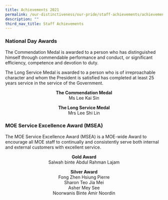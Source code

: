 ```yaml
---
title: Achievements 2021
permalink: /our-distinctiveness/our-pride/staff-achievements/achievements-2021/
description: ""
third_nav_title: Staff Achievements
---
```

### National Day Awards

The Commendation Medal is awarded to a person who has distinguished himself through commendable performance and conduct, or significant efficiency, competence and devotion to duty.

The Long Service Medal is awarded to a person who is of irreproachable character and whom the President is satisfied has completed at least 25 years service in the service of the Government.

<b><center>The Commendation Medal<br></b>
Ms Lee Kai Sin</center>

<b><center>The Long Service Medal<br></b>
Mrs Lee Shi Lin</center>

### MOE Service Excellence Award (MSEA)

The MOE Service Excellence Award (MSEA) is a MOE-wide Award to encourage all MOE staff to continually and consistently serve both internal and external customers with excellent service.

<b><center>Gold Award<br></b>
Salwah binte Abdul Rahman Lajam</center>

<b><center>Silver Award<br></b>
Fong Zhen Hsiung Pierre <br>
Sharon Teo Jia Mei <br>
Asher Mey See <br>
Noorwanis Binte Amir Noordin</center>